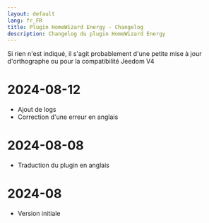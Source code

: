 ```yaml
---
layout: default
lang: fr_FR
title: Plugin HomeWizard Energy - Changelog
description: Changelog du plugin HomeWizard Energy
---
```

Si rien n'est indiqué, il s'agit probablement d'une petite mise à jour d'orthographe ou pour la compatibilité Jeedom V4

# 2024-08-12
- Ajout de logs
- Correction d'une erreur en anglais

# 2024-08-08
- Traduction du plugin en anglais

# 2024-08
- Version initiale
